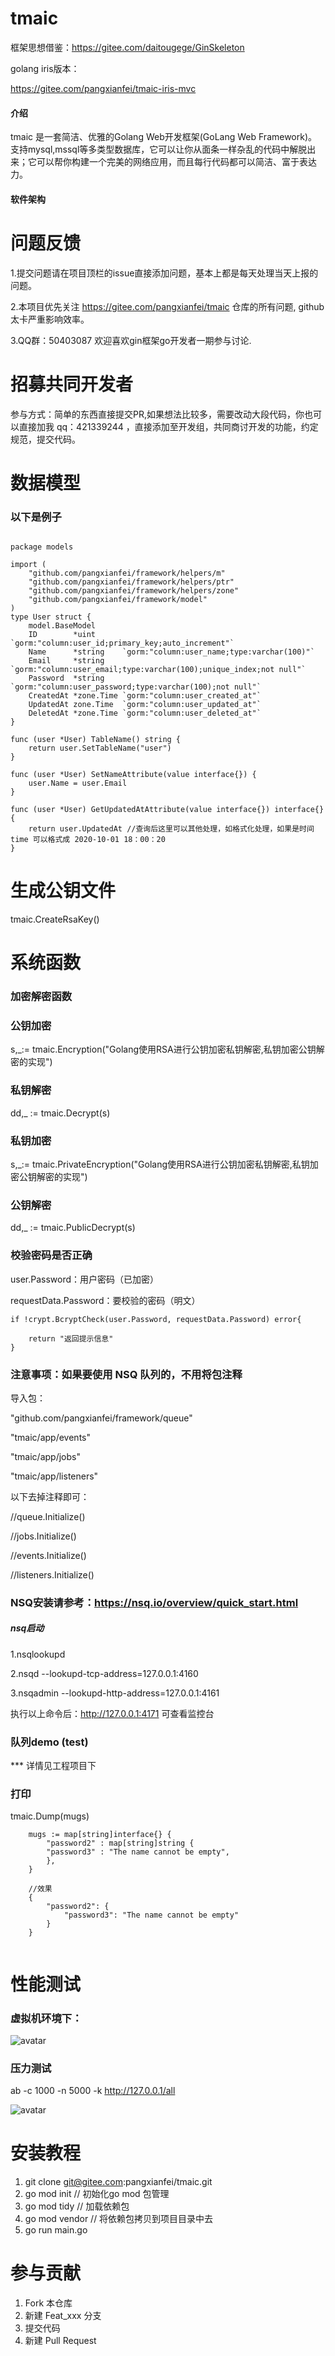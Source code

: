 # tmaic

框架思想借鉴：https://gitee.com/daitougege/GinSkeleton

golang iris版本：

https://gitee.com/pangxianfei/tmaic-iris-mvc

#### 介绍
tmaic 是一套简洁、优雅的Golang Web开发框架(GoLang Web Framework)。支持mysql,mssql等多类型数据库，它可以让你从面条一样杂乱的代码中解脱出来；它可以帮你构建一个完美的网络应用，而且每行代码都可以简洁、富于表达力。

#### 软件架构


# 问题反馈

1.提交问题请在项目顶栏的issue直接添加问题，基本上都是每天处理当天上报的问题。

2.本项目优先关注 https://gitee.com/pangxianfei/tmaic 仓库的所有问题, github 太卡严重影响效率。

3.QQ群：50403087 欢迎喜欢gin框架go开发者一期参与讨论.

# 招募共同开发者

参与方式：简单的东西直接提交PR,如果想法比较多，需要改动大段代码，你也可以直接加我 qq：421339244 ，直接添加至开发组，共同商讨开发的功能，约定规范，提交代码。

# 数据模型  
### 以下是例子
```golang

package models

import (
	"github.com/pangxianfei/framework/helpers/m"
	"github.com/pangxianfei/framework/helpers/ptr"
	"github.com/pangxianfei/framework/helpers/zone"
	"github.com/pangxianfei/framework/model"
)
type User struct {
    model.BaseModel
    ID        *uint      `gorm:"column:user_id;primary_key;auto_increment"`
    Name      *string    `gorm:"column:user_name;type:varchar(100)"`
    Email     *string    `gorm:"column:user_email;type:varchar(100);unique_index;not null"`
    Password  *string    `gorm:"column:user_password;type:varchar(100);not null"`
    CreatedAt *zone.Time `gorm:"column:user_created_at"`
    UpdatedAt zone.Time  `gorm:"column:user_updated_at"`
    DeletedAt *zone.Time `gorm:"column:user_deleted_at"`
}

func (user *User) TableName() string {
    return user.SetTableName("user")
}

func (user *User) SetNameAttribute(value interface{}) {
    user.Name = user.Email
}

func (user *User) GetUpdatedAtAttribute(value interface{}) interface{} {
    return user.UpdatedAt //查询后这里可以其他处理，如格式化处理，如果是时间time 可以格式成 2020-10-01 18：00：20
}
```

# 生成公钥文件

tmaic.CreateRsaKey()

# 系统函数
### 加密解密函数
### 公钥加密

s,_:= tmaic.Encryption("Golang使用RSA进行公钥加密私钥解密,私钥加密公钥解密的实现")

### 私钥解密
dd,_ := tmaic.Decrypt(s)

### 私钥加密
s,_:= tmaic.PrivateEncryption("Golang使用RSA进行公钥加密私钥解密,私钥加密公钥解密的实现")

### 公钥解密
dd,_ := tmaic.PublicDecrypt(s)

### 校验密码是否正确
user.Password：用户密码（已加密）

requestData.Password：要校验的密码（明文）
```golang
if !crypt.BcryptCheck(user.Password, requestData.Password) error{
    
    return "返回提示信息"
}
```



### 注意事项：如果要使用 NSQ 队列的，不用将包注释

导入包：

"github.com/pangxianfei/framework/queue"

"tmaic/app/events"

"tmaic/app/jobs"

"tmaic/app/listeners"

以下去掉注释即可：

//queue.Initialize()

//jobs.Initialize()

//events.Initialize()

//listeners.Initialize()

### NSQ安装请参考：https://nsq.io/overview/quick_start.html
##### nsq启动

1.nsqlookupd

2.nsqd --lookupd-tcp-address=127.0.0.1:4160

3.nsqadmin --lookupd-http-address=127.0.0.1:4161

执行以上命令后：http://127.0.0.1:4171 可查看监控台

### 队列demo (test)

*** 详情见工程项目下

### 打印

tmaic.Dump(mugs)
```golang
    mugs := map[string]interface{} {
        "password2" : map[string]string {
        "password3" : "The name cannot be empty",
        },
    }
    
    //效果
    {
        "password2": {
            "password3": "The name cannot be empty"
        }
    }
    
```



# 性能测试

### 虚拟机环境下：
![avatar](/docs/img/centos.png)

### 压力测试
ab -c 1000 -n 5000  -k http://127.0.0.1/all

![avatar](/docs/img/cpu1.jpg)




# 安装教程

1.    git clone git@gitee.com:pangxianfei/tmaic.git
2.    go mod init // 初始化go mod 包管理
3.    go mod tidy // 加载依赖包
4.    go mod vendor // 将依赖包拷贝到项目目录中去
5.    go run main.go



# 参与贡献

1.  Fork 本仓库
2.  新建 Feat_xxx 分支
3.  提交代码
4.  新建 Pull Request


